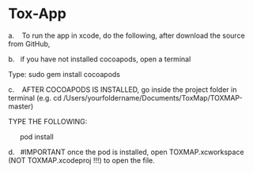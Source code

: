 # Tox-App



a.    To run the app in xcode, do the following, after download the source from GitHub,

b.   if you have not installed cocoapods, open a terminal

Type: sudo gem install cocoapods

c.    AFTER COCOAPODS IS INSTALLED, go inside the project folder in terminal (e.g. cd /Users/yourfoldername/Documents/ToxMap/TOXMAP-master)

TYPE THE FOLLOWING:

      pod install

d.   #IMPORTANT once the pod is installed, open TOXMAP.xcworkspace (NOT TOXMAP.xcodeproj !!!) to open the file.
